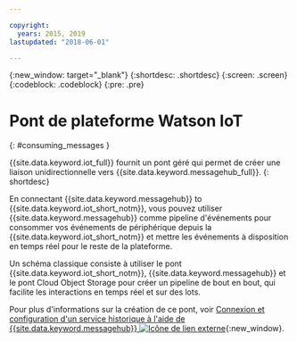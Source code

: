 ```yaml
---

copyright:
  years: 2015, 2019
lastupdated: "2018-06-01"

---
```


{:new_window: target="_blank"}
{:shortdesc: .shortdesc}
{:screen: .screen}
{:codeblock: .codeblock}
{:pre: .pre}


# Pont de plateforme Watson IoT
{: #consuming_messages }


{{site.data.keyword.iot_full}} fournit un pont géré qui permet de créer une liaison unidirectionnelle vers {{site.data.keyword.messagehub_full}}.
{: shortdesc}

En connectant {{site.data.keyword.messagehub}} to {{site.data.keyword.iot_short_notm}}, vous pouvez utiliser {{site.data.keyword.messagehub}} comme pipeline d'événements pour consommer vos événements de périphérique depuis la {{site.data.keyword.iot_short_notm}} et mettre les événements à disposition en temps réel pour le reste de la plateforme. 

Un schéma classique consiste à utiliser le pont {{site.data.keyword.iot_short_notm}}, {{site.data.keyword.messagehub}} et le pont Cloud Object Storage pour créer un pipeline de bout en bout, qui facilite les interactions en temps réel et sur des lots.

Pour plus d'informations sur la création de ce pont, voir [Connexion et configuration d'un service historique à l'aide de {{site.data.keyword.messagehub}} ![Icône de lien externe](../../icons/launch-glyph.svg "Icône de lien externe")](/docs/services/IoT/message_hub.html#messagehub_main){:new_window}.






